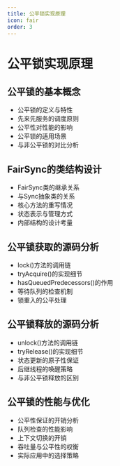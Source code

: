 ```yaml
---
title: 公平锁实现原理
icon: fair
order: 3
---
```


# 公平锁实现原理

## 公平锁的基本概念

- 公平锁的定义与特性
- 先来先服务的调度原则
- 公平性对性能的影响
- 公平锁的适用场景
- 与非公平锁的对比分析

## FairSync的类结构设计

- FairSync类的继承关系
- 与Sync抽象类的关系
- 核心方法的重写情况
- 状态表示与管理方式
- 内部结构的设计考量

## 公平锁获取的源码分析

- lock()方法的调用链
- tryAcquire()的实现细节
- hasQueuedPredecessors()的作用
- 等待队列的检查机制
- 锁重入的公平处理

## 公平锁释放的源码分析

- unlock()方法的调用链
- tryRelease()的实现细节
- 状态更新的原子性保证
- 后继线程的唤醒策略
- 与非公平锁释放的区别

## 公平锁的性能与优化

- 公平性保证的开销分析
- 队列检查的性能影响
- 上下文切换的开销
- 吞吐量与公平性的权衡
- 实际应用中的选择策略
